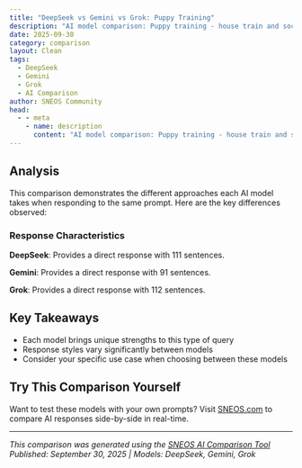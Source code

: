 ```yaml
---
title: "DeepSeek vs Gemini vs Grok: Puppy Training"
description: "AI model comparison: Puppy training - house train and socialize new puppy..."
date: 2025-09-30
category: comparison
layout: Clean
tags:
  - DeepSeek
  - Gemini
  - Grok
  - AI Comparison
author: SNEOS Community
head:
  - - meta
    - name: description
      content: "AI model comparison: Puppy training - house train and socialize new puppy..."
---
```


<ChatComparison
  title="DeepSeek vs Gemini vs Grok: Puppy Training"
  prompt="Puppy training - house train and socialize new puppy"
  :responses='{
    "DeepSeek": "Of course! Bringing home a new puppy is an exciting and joyful time. Proper training from the start sets the foundation for a well-behaved, happy, and confident dog. This guide will focus on the two most critical early areas: **House Training** and **Socialization**.\n\n---\n\n### Part 1: House Training (Potty Training)\n\nThe key to house training is **management, consistency, and positive reinforcement.** Puppies have small bladders and limited control, so accidents are normal. Your job is to make it easy for them to get it right.\n\n#### The Golden Rules:\n1.  **Supervision is Key:** When your puppy is loose in the house, keep your eyes on them. Use a leash tethered to you or a playpen to limit their access.\n2.  **A Schedule is Your Best Friend:** Puppies thrive on routine. Take them out:\n    *   First thing in the morning.\n    *   Immediately after waking up from a nap.\n    *   15-20 minutes after eating or drinking.\n    *   After a vigorous play session.\n    *   Right before bedtime.\n    *   **Generally, a puppy can \u0022hold it\u0022 for about one hour per month of age, plus one.** So, a 2-month-old puppy needs to go out every 2-3 hours.\n3.  **Choose a Potty Spot:** Always take them to the same spot outside. The smell will trigger them to go.\n\n#### The Step-by-Step Process:\n\n1.  **Go to Your Spot:** Take your puppy on a leash directly to their potty spot. Don\u0027t let them play or wander first.\n2.  **Use a Cue Word:** As they are in the act of eliminating, say a calm, consistent cue like \u0022Go Potty\u0022 or \u0022Do Your Business.\u0022 This will eventually allow you to prompt them on command.\n3.  **Praise and Reward!** The **moment** they finish, give them enthusiastic praise and a high-value treat. This is the most important step! They must connect the action with the reward.\n4.  **Clean Accidents Thoroughly:** If you catch them in the act, interrupt with a gentle \u0022Oops!\u0022 or a clap and immediately take them to their potty spot. Praise if they finish there.\n    *   **Never** punish, yell, or rub their nose in it. This only creates fear and secrecy.\n    *   Clean all accidents with an **enzymatic cleaner** (like Nature\u0027s Miracle) to completely eliminate the scent, which would otherwise attract them back to the same spot.\n\n#### Crate Training is a Huge Help:\n*   Dogs naturally avoid soiling their sleeping area. A properly sized crate (just big enough to stand up, turn around, and lie down) encourages them to \u0022hold it.\u0022\n*   The crate is not a prison; it\u0027s their safe den. Make it cozy with a blanket and toys, and feed them meals inside.\n\n---\n\n### Part 2: Socialization\n\nSocialization is about **positively exposing** your puppy to the wide variety of people, places, sounds, animals, and experiences they will encounter in their life. The prime socialization window is between **3 and 16 weeks of age.** Positive experiences during this time are crucial for preventing fear and aggression later.\n\n#### The Golden Rules:\n1.  **Quality Over Quantity:** It\u0027s not about meeting every single person or dog. It\u0027s about ensuring each new experience is **positive and not overwhelming.**\n2.  **Let the Puppy Choose:** Never force a puppy to interact with something they are scared of. Let them observe from a distance and approach in their own time.\n3.  **Pace Yourself:** A few short, positive outings are better than one long, scary one.\n\n#### What to Socialize Your Puppy With:\n\n**People:**\n*   Men, women, children (supervised closely!), people of different ethnicities, people wearing hats, sunglasses, uniforms, using canes or walkers.\n*   **How:** Have new people sit down and offer your puppy a treat. Let the puppy approach them.\n\n**Other Dogs and Animals:**\n*   **Puppy Kindergarten Classes are the BEST way to do this!** They provide a controlled, safe environment with vaccinated puppies.\n*   Arrange playdates with known, healthy, and gentle adult dogs or vaccinated puppies.\n*   Expose them to cats (from a safe distance) and other animals they might see.\n\n**Environments and Surfaces:**\n*   Take them to (but don\u0027t let them walk in public places until fully vaccinated):\n    *   Parks (carry them or use a stroller).\n    *   Outdoor patios of cafes.\n    *   Quiet parking lots.\n    *   Pet-friendly stores (like Home Depot).\n*   Let them walk on different surfaces: grass, concrete, gravel, carpet, tile, a wobbly board, a blanket.\n\n**Sounds and Sights:**\n*   Play soundtracks of common noises at a low volume while giving treats (vacuum cleaners, thunderstorms, fireworks, doorbells, children shouting).\n*   Expose them to: cars, bikes, skateboards, umbrellas opening, shopping carts.\n\n#### How to Do It Right: The \u0022Treat Party\u0022 Method\nWhenever your puppy encounters something new, make it rain delicious treats (tiny pieces of chicken, cheese, or hot dog).\n*   See a person in a hat? *Treat!*\n*   Hear a garbage truck? *Treat!*\n*   Walk on a grate? *Treat!*\n\nThis conditions them to think, \u0022New things make good stuff happen!\u0022\n\n---\n\n### Combining Both: A Sample Puppy Schedule (for an 8-10 week old)\n\n*   **7:00 AM:** Immediate trip outside to potty. Praise/Treat.\n*   **7:15 AM:** Breakfast, then water.\n*   **7:45 AM:** Trip outside to potty. Praise/Treat.\n*   **8:00 - 9:00 AM:** Supervised playtime and short (5-minute) training sessions (practice \u0022Sit,\u0022 \u0022Name,\u0022 \u0022Come\u0022).\n*   **9:00 AM:** Trip outside, then into the crate for a nap.\n*   **11:00 AM:** Trip outside, then a socialization outing (e.g., sit on the front porch and watch the world go by with treats).\n*   **12:00 PM:** Lunch, then water. Trip outside 20 mins later.\n*   **1:00 - 2:00 PM:** Playtime and training.\n*   **2:00 PM:** Trip outside, then nap in crate.\n*   **4:00 PM:** Trip outside, then another short socialization activity.\n*   **5:00 PM:** Dinner, then water. Trip outside 20 mins later.\n*   **6:00 - 8:00 PM:** Quiet, supervised play. Practice settling on a mat.\n*   **8:00 PM:** Last call for water (adjust based on your bedtime).\n*   **10:00 PM:** Final potty trip before bed, then into the crate for the night.\n\n**Final Pro Tips:**\n*   **Patience is everything.** There will be setbacks. Just stay consistent.\n*   **Enroll in a Puppy Class.** It\u0027s invaluable for socialization and learning how to communicate with your dog.\n*   **Hand-feed some meals.** This builds a powerful bond and makes you the source of all good things.\n*   **Enjoy it!** The puppy phase is fleeting. Take lots of pictures and cherish the moments of chaos and cuddles.\n\nYou are your puppy\u0027s whole world. By providing clear guidance, patience, and lots of love, you\u0027re setting them up for a lifetime of happiness by your side. Good luck",
    "Gemini": "Okay, let\u0027s get your new puppy on the right track with house training and socialization! This is a crucial period for their development, and with consistent effort, you can set them up for success.\n\n**I. House Training**\n\n*   **Understanding the Basics:**\n    *   **Consistency is Key:**  A consistent routine is the most important factor in house training.\n    *   **Positive Reinforcement:**  Reward successful potty breaks immediately and enthusiastically.  Avoid punishment for accidents.\n    *   **Supervision:**  Closely supervise your puppy at all times when they are not confined. This allows you to anticipate their needs and prevent accidents.\n    *   **Crate Training (Optional, but Highly Recommended):**  Dogs naturally avoid soiling their sleeping area. A crate can be a valuable tool for house training and provides a safe den for your puppy.\n    *   **Understand Puppy Bladders:**  Puppies have small bladders and can\u0027t hold it for long. A general rule of thumb is that a puppy can hold their bladder for approximately one hour per month of age (e.g., a 3-month-old puppy can hold it for about 3 hours). However, this varies between individual dogs, and all dogs need to go out at least every 6-8 hours.\n\n*   **Establishing a Routine:**\n    *   **Frequent Potty Breaks:** Take your puppy out frequently, especially:\n        *   First thing in the morning\n        *   Immediately after waking up from naps\n        *   After playing\n        *   After eating or drinking\n        *   Before bedtime\n        *   Every 2-3 hours, especially for young puppies.\n    *   **Designated Potty Spot:**  Choose a specific spot in your yard for your puppy to eliminate. Take them to that spot every time. The scent will help encourage them to go.\n    *   **\u0022Go Potty\u0022 Cue:**  Use a specific phrase like \u0022Go potty\u0022 or \u0022Do your business\u0022 when you take your puppy to their spot. This will eventually become a cue for them to eliminate on command.\n    *   **Wait Patiently:**  Give your puppy a few minutes to eliminate. If they don\u0027t go, take them back inside and try again in 15-20 minutes.\n\n*   **Dealing with Accidents:**\n    *   **Don\u0027t Punish:** Never scold or punish your puppy for accidents. This will only make them afraid of you and may make them sneaky about eliminating indoors.\n    *   **Interrupt and Redirect:** If you catch your puppy in the act of eliminating indoors, interrupt them with a firm \u0022Uh-oh!\u0022 or a clap, and immediately take them outside to their designated spot. If they finish outside, praise and reward them.\n    *   **Clean Thoroughly:**  Clean up accidents immediately with an enzymatic cleaner specifically designed for pet messes. This will eliminate the odor and prevent your puppy from being attracted to that spot again.  Regular cleaners won\u0027t remove the scent completely.\n\n*   **Crate Training (If Using):**\n    *   **Introduction:** Make the crate a positive experience.  Place treats, toys, and comfortable bedding inside.\n    *   **Gradual Acclimation:**  Start by feeding your puppy their meals in the crate with the door open.  Gradually increase the time they spend in the crate with the door closed.\n    *   **Never Use as Punishment:**  The crate should never be used as a punishment.\n    *   **Potty Breaks:**  Always take your puppy outside immediately after they come out of the crate.\n\n*   **Important Tips:**\n    *   **Water Intake:**  Don\u0027t restrict water unless specifically directed by a veterinarian.  Just be mindful of water intake before bedtime.\n    *   **Feeding Schedule:**  A consistent feeding schedule can help regulate your puppy\u0027s bowel movements.\n    *   **Monitor Stool:**  Keep an eye on your puppy\u0027s stool consistency. Diarrhea or constipation can indicate a health issue.\n    *   **Consult a Vet:** If you\u0027re having significant difficulties with house training, consult your veterinarian to rule out any underlying medical conditions.\n\n**II. Socialization**\n\n*   **The Critical Period:**  The socialization period for puppies is generally between 3 and 16 weeks of age. During this time, they are most receptive to new experiences.\n*   **Why Socialization is Important:**  Proper socialization helps prevent fear, aggression, and other behavioral problems later in life. It allows your puppy to become confident and well-adjusted in various environments.\n*   **Exposing Your Puppy to a Variety of Experiences:**\n    *   **People:**  Introduce your puppy to people of all ages, races, sizes, and genders.  Include people wearing hats, glasses, and beards.\n    *   **Sounds:**  Expose your puppy to a variety of sounds, such as traffic, children playing, vacuum cleaners, doorbells, and fireworks (start with low volume and gradually increase it).\n    *   **Sights:**  Take your puppy to different places, such as parks, stores (that allow dogs), and busy streets.\n    *   **Surfaces:**  Walk your puppy on different surfaces, such as grass, concrete, wood, carpet, and tile.\n    *   **Objects:**  Introduce your puppy to various objects, such as umbrellas, bicycles, strollers, and wheelchairs.\n    *   **Animals:**  Introduce your puppy to other dogs (vaccinated and friendly) and cats, as well as other animals they may encounter, such as birds, squirrels, and horses (from a safe distance).\n\n*   **Making Socialization Positive:**\n    *   **Positive Reinforcement:**  Always reward your puppy with treats, praise, and toys when they are calm and relaxed around new people, places, and things.\n    *   **Go at Your Puppy\u0027s Pace:**  Never force your puppy into a situation they are uncomfortable with.  Allow them to approach new things at their own pace.\n    *   **Short and Sweet:**  Keep socialization sessions short and positive.  End on a good note.\n    *   **Avoid Overwhelming:**  Don\u0027t overwhelm your puppy with too much stimulation at once.  Start with small exposures and gradually increase the intensity.\n    *   **Observe Body Language:**  Pay attention to your puppy\u0027s body language.  If they are showing signs of fear or anxiety (e.g., tail tucked, ears back, lip licking, yawning, whale eye), remove them from the situation.\n\n*   **Socialization Strategies:**\n    *   **Puppy Classes:**  Enroll your puppy in a puppy socialization class.  These classes provide a safe and structured environment for puppies to interact with each other.\n    *   **Controlled Playdates:**  Arrange playdates with other vaccinated and friendly dogs.\n    *   **Positive Exposure Walks:**  Take your puppy on walks in different environments, focusing on positive experiences.\n    *   **Car Rides:**  Get your puppy used to riding in the car.\n    *   **Grooming:**  Get your puppy used to being handled and groomed by practicing brushing, nail trimming, and ear cleaning.\n    *   **Handling Exercises:**  Practice handling your puppy\u0027s paws, ears, and mouth. This will make vet visits and grooming easier in the future.\n\n*   **Important Considerations:**\n    *   **Vaccination Status:**  Consult your veterinarian about when it\u0027s safe to start socializing your puppy, especially with other dogs, based on their vaccination schedule.  Weigh the risks and benefits.\n    *   **Health:** Make sure your puppy is healthy before exposing them to other animals.\n    *   **Supervision:** Always supervise your puppy when they are interacting with other animals or people.\n    *   **Safety:** Prioritize your puppy\u0027s safety above all else.\n\n**III. Additional Tips**\n\n*   **Basic Obedience Training:** Start basic obedience training early.  Teach your puppy commands such as \u0022sit,\u0022 \u0022stay,\u0022 \u0022come,\u0022 and \u0022leave it.\u0022 This will help you establish clear communication and control.\n*   **Consistency is Key:** Be consistent with your training and socialization efforts.  The more consistent you are, the faster your puppy will learn.\n*   **Patience is Essential:**  Puppyhood can be challenging. Be patient with your puppy and remember that they are still learning.\n*   **Seek Professional Help:** If you are struggling with house training, socialization, or any other behavioral issues, don\u0027t hesitate to consult a professional dog trainer or behaviorist.\n\n**Example Socialization Checklist (Modify to fit your lifestyle and location):**\n\n*   [ ]  Met 10 different people (men, women, children, different ethnicities)\n*   [ ]  Heard a vacuum cleaner\n*   [ ]  Heard a lawnmower\n*   [ ]  Ridden in a car\n*   [ ]  Walked on grass\n*   [ ]  Walked on pavement\n*   [ ]  Played with a toy\n*   [ ]  Met a friendly, vaccinated dog\n*   [ ]  Heard a baby crying\n*   [ ]  Walked past a busy street\n*   [ ]  Heard a doorbell\n*   [ ]  Experienced being brushed\n\nRemember to always tailor your approach to your puppy\u0027s individual personality and needs. Good luck!  Enjoy this special time with your new companion.\n",
    "Grok": "House training and socializing a new puppy are crucial steps in helping them become a well-adjusted, happy, and obedient companion. These processes take time, patience, and consistency, but with the right approach, your puppy will learn quickly. Below, I\u0027ll break down how to house train and socialize your new puppy in detail.\n\n---\n\n### **1. House Training a Puppy**\nHouse training (or potty training) teaches your puppy where and when to go to the bathroom. The goal is to prevent accidents indoors and establish a routine for outdoor bathroom breaks.\n\n#### **Key Principles for House Training**\n- **Consistency**: Stick to a regular schedule for feeding, bathroom breaks, and bedtime.\n- **Supervision**: Keep an eye on your puppy at all times to catch accidents before they happen.\n- **Positive Reinforcement**: Reward good behavior with treats, praise, or play.\n- **Patience**: Puppies have small bladders and limited control\u2014expect accidents and avoid punishment.\n\n#### **Steps to House Train Your Puppy**\n1. **Establish a Routine**\n   - Take your puppy outside to the same spot every time they need to go. Puppies usually need to go after waking up, eating, drinking, playing, and every 1-2 hours (depending on age).\n   - A general rule for bladder control is that a puppy can hold it for their age in months plus one hour (e.g., a 3-month-old puppy can hold it for about 4 hours). This applies during the day; overnight may be shorter.\n\n2. **Choose a Bathroom Spot**\n   - Pick a specific area outside for your puppy to eliminate. The consistent scent will help them understand this is their \u0022bathroom.\u0022\n   - Use a cue word like \u0022go potty\u0022 or \u0022hurry up\u0022 while they\u2019re eliminating to associate the command with the action.\n\n3. **Watch for Signs**\n   - Look for cues that your puppy needs to go, such as sniffing, circling, whining, or heading toward the door.\n   - If you see these signs, take them out immediately.\n\n4. **Reward Success**\n   - As soon as your puppy finishes going outside, praise them enthusiastically and give a small treat. Positive reinforcement helps them understand they did the right thing.\n   - Timing is key\u2014reward them immediately after they finish, not when they come back inside.\n\n5. **Handle Accidents Calmly**\n   - If your puppy has an accident indoors, don\u2019t shout or punish them. This can create fear and confuse them.\n   - Interrupt them mid-accident with a firm \u201CNo\u201D or clap, then quickly take them outside to finish. Clean the area thoroughly with an enzymatic cleaner to remove the scent and prevent repeat accidents.\n   \n6. **Use a Crate or Confinement Area**\n   - Puppies naturally avoid soiling their sleeping area, so crate training can be a helpful tool. Use a crate that\u2019s just big enough for them to stand, turn around, and lie down in.\n   - When you can\u2019t supervise, keep them in the crate or a gated-off area with puppy pads (if necessary). Gradually reduce reliance on pads as they learn to go outside.\n   - Never leave a puppy in a crate for too long\u2014follow the age guideline above for maximum time.\n\n7. **Adjust as They Grow**\n   - As your puppy gets older, they\u2019ll gain better bladder control and need fewer bathroom breaks. Continue reinforcing the routine until they consistently go outside.\n\n#### **House Training Timeline**\n- Most puppies can be house trained by 4-6 months, though some may take longer.\n- Small breeds or brachycephalic breeds (like Chihuahuas or Bulldogs) may take longer due to smaller bladders or stubborn personalities.\n\n---\n\n### **2. Socializing a Puppy**\nSocialization is the process of exposing your puppy to a variety of people, animals, environments, and experiences in a positive way. The goal is to build their confidence and prevent fear or aggression later in life. The critical socialization period for puppies is between 3 and 14 weeks, so start early if possible.\n\n#### **Key Principles for Socialization**\n- **Start Early but Safe**: Begin socialization as soon as you bring your puppy home, but avoid exposing them to unvaccinated dogs or risky areas until they\u2019ve had their initial vaccinations (consult your vet, usually around 8-12 weeks).\n- **Positive Experiences**: Ensure every new interaction is calm and rewarding to build positive associations.\n- **Gradual Exposure**: Introduce new things slowly to avoid overwhelming your puppy.\n- **Ongoing Process**: Socialization doesn\u2019t stop after puppyhood\u2014continue exposing them to new experiences throughout their life.\n\n#### **Steps to Socialize Your Puppy**\n1. **Introduce People**\n   - Let your puppy meet a variety of people (different ages, genders, appearances, etc.). Encourage friends and family to offer treats or gentle petting.\n   - Teach your puppy to stay calm during greetings by asking people to ignore them until they\u2019re sitting or relaxed.\n   - Expose them to people wearing hats, sunglasses, uniforms, or using wheelchairs/walkers to prevent fear of unfamiliar appearances.\n\n2. **Meet Other Dogs and Animals**\n   - Arrange playdates with friendly, vaccinated dogs. Puppy classes are a great way to do this safely under supervision.\n   - Start with calm, well-mannered dogs to avoid overwhelming your puppy. Watch for body language\u2014ensure both dogs are comfortable and not overly dominant or fearful.\n   - If you have other pets (cats, etc.), introduce them slowly in a controlled setting, using gates or leashes at first.\n\n3. **Expose to Different Environments**\n   - Take your puppy to new places like parks, pet-friendly stores, or outdoor cafes (once vaccinated). Start with quieter areas and build up to busier ones.\n   - Let them experience different surfaces (grass, pavement, gravel) and sounds (cars, sirens, vacuums). Pair these with treats or praise to create positive associations.\n\n4. **Teach Handling and Grooming**\n   - Get your puppy used to being touched everywhere (paws, ears, mouth, tail) to prepare them for vet visits and grooming.\n   - Practice brushing, nail trimming, and bath time early on, rewarding them for staying calm.\n\n5. **Attend Puppy Classes**\n   - Enroll in a reputable puppy training or socialization class (often offered by pet stores, trainers, or veterinary clinics). These provide structured opportunities to meet other dogs and learn basic obedience in a distracting environment.\n   - Look for classes that focus on positive reinforcement and are led by certified trainers.\n\n6. **Avoid Overwhelm**\n   - Watch for signs of stress (tucked tail, cowering, excessive yawning, or whining). If your puppy seems scared, remove them from the situation and try again later at a slower pace.\n   - Keep socialization sessions short and fun\u2014end on a positive note.\n\n#### **Socialization Tips by Age**\n- **3-8 Weeks**: If your puppy is still with their litter, they learn bite inhibition and dog-to-dog communication from siblings and mom. If you have them during this time, focus on gentle handling and quiet environments.\n- **8-12 Weeks**: Prime socialization window\u2014introduce them to as many safe, positive experiences as possible. Focus on people, sounds, and basic handling while waiting for full vaccinations.\n- **12-16 Weeks**: Continue socialization with more dogs and environments. Start puppy classes if vaccinations are complete. Fear periods may begin\u2014avoid forcing them into scary situations.\n- **4-6 Months**: Reinforce earlier socialization and address any specific fears. Adolescence may bring stubbornness or shyness, so stay consistent.\n\n---\n\n### **General Tips for Success**\n- **Combine Training and Socialization**: Use house training outings as a chance to expose your puppy to the world. Bring treats on walks to reward both potty success and calm behavior around distractions.\n- **Be Patient**: Every puppy learns at their own pace. Avoid frustration and celebrate small victories.\n- **Seek Professional Help if Needed**: If house training isn\u2019t progressing after a few months or your puppy shows extreme fear/aggression during socialization, consult a certified dog trainer or behaviorist. For house training delays, rule out medical issues (like UTIs) with your vet.\n- **Health First**: Ensure your puppy is on a proper vaccination and deworming schedule before exposing them to public areas. Carry them or limit ground contact in high-risk areas until fully vaccinated (usually around 16 weeks).\n\n---\n\n### **Sample Daily Schedule for a Young Puppy (8-12 Weeks)**\n- **6:00 AM**: Wake up, immediate potty break (outside), short play or cuddle time.\n- **6:30 AM**: Breakfast, potty break after eating.\n- **7:00-9:00 AM**: Supervised play or training (sit, stay), potty break every hour.\n- **9:00-11:00 AM**: Nap in crate or gated area.\n- **11:00 AM**: Potty break, short walk or socialization outing (if safe).\n- **12:00 PM**: Lunch, potty break.\n- **1:00-3:00 PM**: Nap or quiet time.\n- **3:00-5:00 PM**: Playtime, training, potty breaks as needed.\n- **6:00 PM**: Dinner, potty break.\n- **7:00-9:00 PM**: Calm play or chewing on toys, last socialization activity of the day.\n- **9:30 PM**: Final potty break, bedtime in crate or designated sleep area.\n\n---\n\nBy following these steps and staying consistent, your puppy will develop good house manners and social skills. Remember that training is an ongoing journey\u2014keep reinforcing positive behaviors even as they grow into adulthood. If you have specific concerns or your puppy is of a particular breed with unique needs, let me know, and I can tailor further advice!"
  }'
  published-date="22:46"
/>

## Analysis

This comparison demonstrates the different approaches each AI model takes when responding to the same prompt. Here are the key differences observed:

### Response Characteristics

**DeepSeek**: Provides a direct response with 111 sentences. 

**Gemini**: Provides a direct response with 91 sentences. 

**Grok**: Provides a direct response with 112 sentences. 

## Key Takeaways

- Each model brings unique strengths to this type of query
- Response styles vary significantly between models
- Consider your specific use case when choosing between these models

## Try This Comparison Yourself

Want to test these models with your own prompts? Visit [SNEOS.com](https://sneos.com) to compare AI responses side-by-side in real-time.

---

*This comparison was generated using the [SNEOS AI Comparison Tool](https://sneos.com)*
*Published: September 30, 2025 | Models: DeepSeek, Gemini, Grok*
